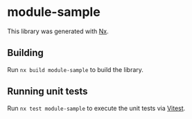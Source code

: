 # module-sample

This library was generated with [Nx](https://nx.dev).

## Building

Run `nx build module-sample` to build the library.

## Running unit tests

Run `nx test module-sample` to execute the unit tests via [Vitest](https://vitest.dev/).
